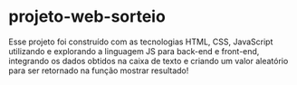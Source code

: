 # projeto-web-sorteio
Esse projeto foi construído com as tecnologias HTML, CSS, JavaScript utilizando e explorando a linguagem JS para back-end e front-end, integrando os dados obtidos na caixa de texto e criando um valor aleatório para ser retornado na função mostrar resultado!
